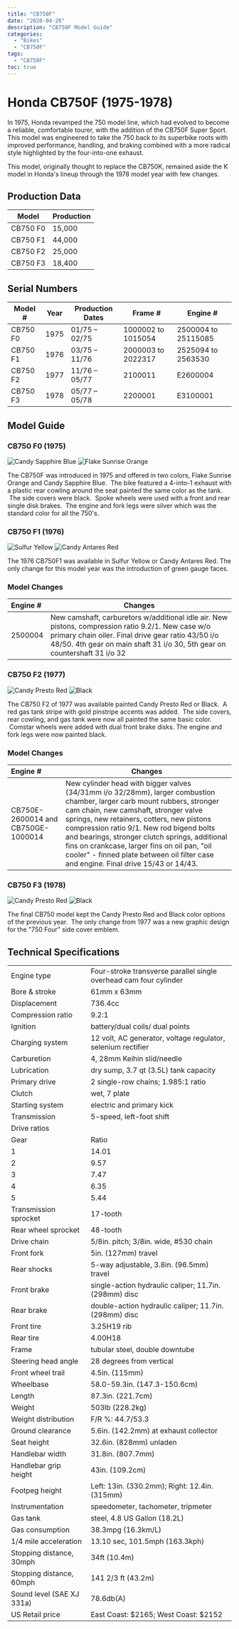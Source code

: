 ```yaml
---
title: "CB750F"
date: "2020-04-20"
description: "CB750F Model Guide"
categories:
  - "Bikes"
  - "CB750F"
tags:
  - "CB750F"
toc: true
---
```


# Honda CB750F (1975-1978)

In 1975, Honda revamped the 750 model line, which had evolved to become a reliable, comfortable tourer, with the addition of the CB750F Super Sport.  This model was engineered to take the 750 back to its superbike roots with improved performance, handling, and braking combined with a more radical style highlighted by the four-into-one exhaust.

This model, originally thought to replace the CB750K, remained aside the K model in Honda's lineup through the 1978 model year with few changes.

## Production Data

| Model    | Production |
| -------- | ---------- |
| CB750 F0 | 15,000     |
| CB750 F1 | 44,000     |
| CB750 F2 | 25,000     |
| CB750 F3 | 18,400     |

## Serial Numbers

| Model #  | Year | Production Dates | Frame # | Engine # |
|----------|------|------------------|---------|----------|
| CB750 F0 | 1975 | 01/75 – 02/75 | 1000002 to 1015054 | 2500004 to 25115085 |
| CB750 F1 | 1976 | 03/75 – 11/76 | 2000003 to 2022317 | 2525094 to 2563530  |
| CB750 F2 | 1977 | 11/76 – 05/77 | 2100011            | E2600004            |
| CB750 F3 | 1978 | 05/77 – 05/78 | 2200001            | E3100001            |

## Model Guide

### CB750 F0 (1975)

![Candy Sapphire Blue](/static/cb750f0_blue.png)
![Flake Sunrise Orange](/static/cb750f0_orange.png)

The CB750F was introduced in 1975 and offered in two colors, Flake Sunrise Orange and Candy Sapphire Blue.  The bike featured a 4-into-1 exhaust with a plastic rear cowling around the seat painted the same color as the tank.  The side covers were black.  Spoke wheels were used with a front and rear single disk brakes.  The engine and fork legs were silver which was the standard color for all the 750's.

### CB750 F1 (1976)

![Sulfur Yellow](/static/cb750f1_yellow.jpeg)
![Candy Antares Red](/static/cb750f1_red.jpg)

The 1976 CB750F1 was available in Sulfur Yellow or Candy Antares Red. The only change for this model year was the introduction of green gauge faces.

### Model Changes

| Engine #       | Changes |
|:---------------|---------|
| 2500004 | New camshaft, carburetors w/additional idle air. New pistons, compression ratio 9.2/1. New case w/o primary chain oiler. Final drive gear ratio 43/50 i/o 48/50. 4th gear on main shaft 31 i/o 30, 5th gear on countershaft 31 i/o 32 |

### CB750 F2 (1977)

![Candy Presto Red](/static/cb750f2_red.jpg)
![Black](/static/cb750f2_black.jpg)

The CB750 F2 of 1977 was available painted Candy Presto Red or Black.  A red gas tank stripe with gold pinstripe accents was added.  The side covers, rear cowling, and gas tank were now all painted the same basic color.  Comstar wheels were added with dual front brake disks.  The engine and fork legs were now painted black.

### Model Changes

| Engine #       | Changes |
|:---------------|---------|
| CB750E-2600014 and CB750GE-1000014 | New cylinder head with bigger valves (34/31mm i/o 32/28mm), larger combustion chamber, larger carb mount rubbers, stronger cam chain, new camshaft, stronger valve springs, new retainers, cotters, new pistons compression ratio 9/1. New rod bigend bolts and bearings, stronger clutch springs, additional fins on crankcase, larger fins on oil pan, "oil cooler" - finned plate between oil filter case and engine. Final drive 15/43 or 14/43. |


### CB750 F3 (1978)

![Candy Presto Red](/static/cb750f3_red.png)
![Black](/static/cb750f3_black.png)

The final CB750 model kept the Candy Presto Red and Black color options of the previous year.  The only change from 1977 was a new graphic design for the "750 Four" side cover emblem.

## Technical Specifications
| | |
|-|-|
| Engine type | Four-stroke transverse parallel single overhead cam four cylinder |
| Bore & stroke | 61mm x 63mm |
| Displacement | 736.4cc |
| Compression ratio | 9.2:1 |
| Ignition | battery/dual coils/ dual points |
| Charging system | 12 volt, AC generator, voltage regulator, selenium rectifier |
| Carburetion | 4, 28mm Keihin slid/needle |
| Lubrication | dry sump, 3.7 qt (3.5L) tank capacity |
| Primary drive | 2 single-row chains; 1.985:1 ratio |
| Clutch | wet, 7 plate |
| Starting system | electric and primary kick |
| Transmission | 5-speed, left-foot shift |
| Drive ratios |
| Gear | Ratio |
| 1 | 14.01 |
| 2 |  9.57 |
| 3 |  7.47 |
| 4 |  6.35 |
| 5 |  5.44 |
| Transmission sprocket | 17-tooth |
| Rear wheel sprocket | 48-tooth |
| Drive chain | 5/8in. pitch; 3/8in. wide, #530 chain |
| Front fork | 5in. (127mm) travel |
| Rear shocks | 5-way adjustable, 3.8in. (96.5mm) travel |
| Front brake | single-action hydraulic caliper; 11.7in. (298mm) disc |
| Rear brake | double-action hydraulic caliper; 11.7in. (298mm) disc |
| Front tire | 3.25H19 rib |
| Rear tire | 4.00H18 |
| Frame | tubular steel, double downtube |
| Steering head angle | 28 degrees from vertical |
| Front wheel trail | 4.5in. (115mm) |
| Wheelbase | 58.0-59.3in. (147.3-150.6cm) |
| Length | 87.3in. (221.7cm) |
| Weight | 503lb (228.2kg)|
| Weight distribution | F/R %: 44.7/53.3 |
| Ground clearance | 5.6in. (142.2mm) at exhaust collector |
| Seat height | 32.6in. (828mm) unladen |
| Handlebar width | 31.8in. (807.7mm) |
| Handlebar grip height | 43in. (109.2cm) |
| Footpeg height | Left: 13in. (330.2mm); Right: 12.4in. (315mm) |
| Instrumentation | speedometer, tachometer, tripmeter |
| Gas tank | steel, 4.8 US Gallon (18.2L) |
| Gas consumption | 38.3mpg (16.3km/L) |
| 1/4 mile acceleration | 13.10 sec, 101.5mph (163.3kph) |
| Stopping distance, 30mph | 34ft (10.4m) |
| Stopping distance, 60mph | 141 2/3 ft (43.2m) |
| Sound level (SAE XJ 331a) | 78.6db(A)
| US Retail price | East Coast: $2165; West Coast: $2152 |